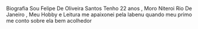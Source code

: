 Biografia
Sou Felipe De Oliveira Santos Tenho 22 anos , Moro Niteroi Rio De Janeiro , Meu Hobby e Leitura
me apaixonei pela labenu quando meu primo me conto sobre ela bem acolhedor 